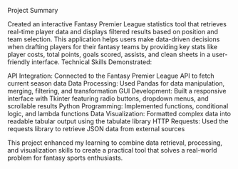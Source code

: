 Project Summary

Created an interactive Fantasy Premier League statistics tool that retrieves real-time player data and displays filtered results based on position and team selection. This application helps users make data-driven decisions when drafting players for their fantasy teams by providing key stats like player costs, total points, goals scored, assists, and clean sheets in a user-friendly interface.
Technical Skills Demonstrated:

API Integration: Connected to the Fantasy Premier League API to fetch current season data
Data Processing: Used Pandas for data manipulation, merging, filtering, and transformation
GUI Development: Built a responsive interface with Tkinter featuring radio buttons, dropdown menus, and scrollable results
Python Programming: Implemented functions, conditional logic, and lambda functions
Data Visualization: Formatted complex data into readable tabular output using the tabulate library
HTTP Requests: Used the requests library to retrieve JSON data from external sources

This project enhanced my learning to combine data retrieval, processing, and visualization skills to create a practical tool that solves a real-world problem for fantasy sports enthusiasts.
